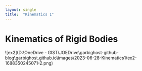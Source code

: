 ```yaml
---
layout: single
title:  "Kinematics 1"
---
```


# Kinematics of Rigid Bodies

![ex2](D:\OneDrive - GIST\JOEDrive\garbighost-github-blog\garbighost.github.io\images\2023-06-28-Kinematics1\ex2-1688350245071-2.png)


